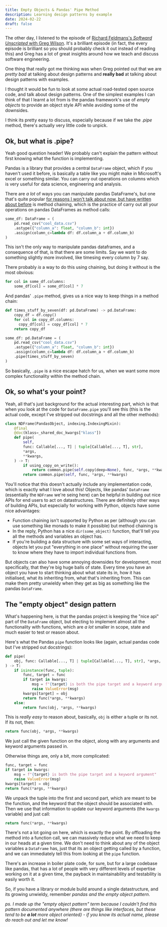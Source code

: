 ```yaml
---
title: Empty Objects & Pandas' Pipe Method
description: Learning design patterns by example
date: 2024-02-22
draft: false
---
```


The other day, I listened to the episode of [Richard Feldmans's *Softward Unscripted* with Greg Wilson](https://pod.link/1602572955/episode/7de37354dfa00eb3308e523467f410aa). It's a brilliant episode (in fact, the every episode is brilliant so you should probably check it out instead of reading this) and Greg has a lot of great insights around how we teach and discuss software engineering.

One thing that really got me thinking was when Greg pointed out that we are *pretty bad* at talking about design patterns and **really bad** at talking about design patterns with examples.

I thought it would be fun to look at some actual road-tested open source code, and talk about design patterns. One of the simplest examples I can think of that I learnt a lot from is the pandas framework's use of *empty objects* to provide an object style API while avoiding some of the downsides.

I think its pretty easy to discuss, especially because if we take the *.pipe* method, there's actually very little code to unpick.

## Ok, but what is .pipe?

Yeah good question header! We probably can't explain the pattern without first knowing what the function is implementing.

Pandas is a library that provides a central `DataFrame` object, which if you haven't used it before, is basically a table like you might make in Microsoft's excel or something similar. You can carry out operations on columns which is very useful for data science, engineering and analysis.

There are *a lot* of ways you can manipulate pandas DataFrame's, but one that's quite popular [for reasons I won't talk about now, but have written about before](https://benrutter.github.io/posts/restricted-pandas/) is method chaining, which is the practice of carry out all your operations on pandas DataFrames as method calls:

```python
some_df: DataFrame = (
    pd.read_csv("cool_data.csv")
    .astype({"column_a": float, "column_b": int})
    .assign(column_c=lambda df: df.column_a + df.column_b)
)
```

This isn't the only way to manipulate pandas dataframes, and a consequence of that, is that there are some limits. Say we want to do something slightly more involved, like timesing every column by 7 say.

There probably *is* a way to do this using chaining, but doing it without is the most obvious:

```python
for col in some_df.columns:
    some_df[col] = some_df[col] * 7
```

And pandas' `.pipe` method, gives us a nice way to keep things in a method chain:

```python
def times_stuff_by_seven(df: pd.DataFrame) -> pd.DataFrame:
    copy_df = df.copy()
    for col in copy_df.columns:
      copy_df[col] = copy_df[col] * 7
    return copy_df

some_df: pd.DataFrame = (
    pd.read_csv("cool_data.csv")
    .astype({"column_a": float, "column_b": int})
    .assign(column_c=lambda df: df.column_a + df.column_b)
    .pipe(times_stuff_by_seven)
)
```

So basically, `.pipe` is a nice escape hatch for us, when we want some more complex functionality within the method chain.


## Ok, so what's your point?

Yeah, all that's just background for the actual interesting part, which is that when you look at the code for `DataFrame.pipe` you'll see this (this is the actual code, except I've stripped out docstrings and all the other methods):

```python
class NDFrame(PandasObject, indexing.IndexingMixin):
    @final
    @doc(klass=_shared_doc_kwargs["klass"])
    def pipe(
        self,
        func: Callable[..., T] | tuple[Callable[..., T], str],
        *args,
        **kwargs,
    ) -> T:
        if using_copy_on_write():
            return common.pipe(self.copy(deep=None), func, *args, **kwargs)
        return common.pipe(self, func, *args, **kwargs)

```

You'll notice that this doesn't actually include any implementation code, which is exactly what I love about this! Objects, like pandas' `DataFrame` (essentially the `NDFrame` we're seing here) can be helpful in building out nice APIs for end users to act on datastructures. There are definitely other ways of building APIs, but especially for working with Python, objects have some nice advantages:
- Function chaining isn't supported by Python as per (although you can use something like monads to make it possible) but method chaining is
- In the reply, Python has a nice `dir(some_object)` function, that'll tell you all the methods and variables an object has.
- If you're building a data structure with some set ways of interacting, objects let you put "everything in one place" without requiring the user to know where they have to import individual functions from.

But objects can also have some annoying downsides for development, most specifically, that they're big huge balls of state. Every time you have an object you have to start thinking about what state its in, how it has initialised, what its inheriting from, what that's inheriting from. This can make them pretty unwieldy when they get as big as something like the pandas `DataFrame`.

## The "empty object" design pattern

What's happening here, is that the pandas project is keeping the "nice api" part of the `DataFrame` object, but electing to implement almost all the functionality with functions, which are *a lot* smaller in scope, state and much easier to test or reason about.

Here's what the Pandas `pipe` function looks like (again, actual pandas code but I've stripped out docstrings):

```python
def pipe(
    obj, func: Callable[..., T] | tuple[Callable[..., T], str], *args, **kwargs
) -> T:
    if isinstance(func, tuple):
        func, target = func
        if target in kwargs:
            msg = f"{target} is both the pipe target and a keyword argument"
            raise ValueError(msg)
        kwargs[target] = obj
        return func(*args, **kwargs)
    else:
        return func(obj, *args, **kwargs)
```

This is *really easy* to reason about, basically, `obj` is either a tuple or its not. If its not, then:
```python
return func(obj, *args, **kwargs)
```
We just call the given function on the object, along with any arguments and keyword arguments passed in.

Otherwise things are, only a bit, more complicated:
```python
func, target = func
if target in kwargs:
    msg = f"{target} is both the pipe target and a keyword argument"
    raise ValueError(msg)
kwargs[target] = obj
return func(*args, **kwargs)
```

We unpack the tuple into the first and second part, which are meant to be the function, and the keyword that the object should be associated with. Then we use that information to update our keyword arguments (the `kwargs` variable) and just call:
```python
return func(*args, **kwargs)
```

There's not a lot going on here, which is exactly the point. By offloading the method into a function call, we can massively reduce what we need to keep in our heads at a given time. We don't need to think about any of the object variables a `DataFrame` has, just that its an object getting called by a function, and we can immediately tell this from looking at the `pipe` function.

There's an increase in boiler plate code, for sure, but for a large codebase like pandas, that has a lot of people with very different levels of expertise working on it at a given time, the payback in maintainability and testability is easily worth it.

So, if you have a library or module build around a single datastructure, and its growing unwieldy, remember *pandas and the empty object pattern*.




*ps. I made up the "empty object pattern" term because I couldn't find this pattern documented anywhere (there are things like interfaces, but these tend to be **a lot** more object oriented) - if you know its actual name, please do reach out and let me know!*
